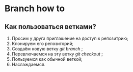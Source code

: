 # Branch how to
## Как пользоваться ветками?
1. Просим у друга приглашение на доступ к репозитрию;
2. Клонируем его репозиторий;
3. Создаём новую ветку *git branch <branch name>*;
4. Перевлючаемся на эту ветку *git checkout <branch name>*;
5. Пользуемся как обычной веткой;
6. Наслаждаемся.

